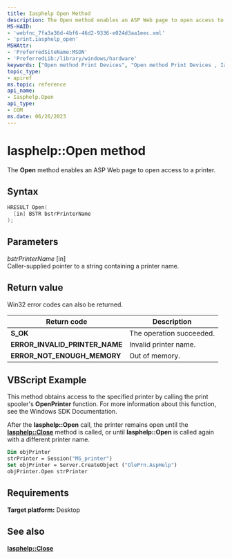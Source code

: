 ```yaml
---
title: Iasphelp Open Method
description: The Open method enables an ASP Web page to open access to a printer.
MS-HAID:
- 'webfnc_7fa3a36d-4bf6-46d2-9336-e024d3aa1eec.xml'
- 'print.iasphelp_open'
MSHAttr:
- 'PreferredSiteName:MSDN'
- 'PreferredLib:/library/windows/hardware'
keywords: ["Open method Print Devices", "Open method Print Devices , Iasphelp interface", "Iasphelp interface Print Devices , Open method"]
topic_type:
- apiref
ms.topic: reference
api_name:
- Iasphelp.Open
api_type:
- COM
ms.date: 06/26/2023
---
```


# Iasphelp::Open method

The **Open** method enables an ASP Web page to open access to a printer.

## Syntax

```cpp
HRESULT Open(
  [in] BSTR bstrPrinterName
);
```

## Parameters

*bstrPrinterName* \[in\]  
Caller-supplied pointer to a string containing a printer name.

## Return value

Win32 error codes can also be returned.

| Return code | Description |
|--|--|
| **S_OK** | The operation succeeded. |
| **ERROR_INVALID_PRINTER_NAME** | Invalid printer name. |
| **ERROR_NOT_ENOUGH_MEMORY** | Out of memory. |

## VBScript Example

This method obtains access to the specified printer by calling the print spooler's **OpenPrinter** function. For more information about this function, see the Windows SDK Documentation.

After the **Iasphelp::Open** call, the printer remains open until the [**Iasphelp::Close**](iasphelp-close.md) method is called, or until **Iasphelp::Open** is called again with a different printer name.

```vb
Dim objPrinter
strPrinter = Session("MS_printer")
Set objPrinter = Server.CreateObject ("OlePrn.AspHelp")
objPrinter.Open strPrinter
```

## Requirements

**Target platform:** Desktop

## See also

[**Iasphelp::Close**](iasphelp-close.md)

